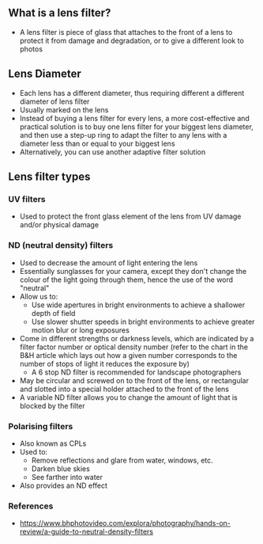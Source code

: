 ## What is a lens filter?

- A lens filter is piece of glass that attaches to the front of a lens to protect it from damage and degradation, or to give a different look to photos

## Lens Diameter

- Each lens has a different diameter, thus requiring different a different diameter of lens filter
- Usually marked on the lens
- Instead of buying a lens filter for every lens, a more cost-effective and practical solution is to buy one lens filter for your biggest lens diameter, and then use a step-up ring to adapt the filter to any lens with a diameter less than or equal to your biggest lens
- Alternatively, you can use another adaptive filter solution

## Lens filter types

### UV filters

- Used to protect the front glass element of the lens from UV damage and/or physical damage

### ND (neutral density) filters

- Used to decrease the amount of light entering the lens
- Essentially sunglasses for your camera, except they don't change the colour of the light going through them, hence the use of the word "neutral"
- Allow us to:
	- Use wide apertures in bright environments to achieve a shallower depth of field
	- Use slower shutter speeds in bright environments to achieve greater motion blur or long exposures
- Come in different strengths or darkness levels, which are indicated by a filter factor number or optical density number (refer to the chart in the B&H article which lays out how a given number corresponds to the number of stops of light it reduces the exposure by)
	- A 6 stop ND filter is recommended for landscape photographers
- May be circular and screwed on to the front of the lens, or rectangular and slotted into a special holder attached to the front of the lens
- A variable ND filter allows you to change the amount of light that is blocked by the filter

### Polarising filters

- Also known as CPLs
- Used to:
	- Remove reflections and glare from water, windows, etc.
	- Darken blue skies
	- See farther into water
- Also provides an ND effect

### References

- https://www.bhphotovideo.com/explora/photography/hands-on-review/a-guide-to-neutral-density-filters